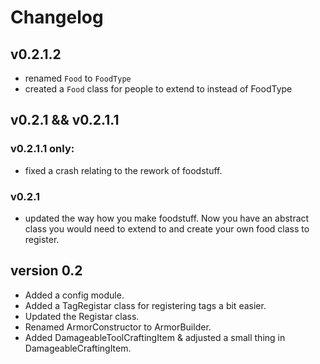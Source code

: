 # Changelog 

## v0.2.1.2
- renamed `Food` to `FoodType`
- created a `Food` class for people to extend to instead of FoodType

## v0.2.1 && v0.2.1.1
### v0.2.1.1 only:
- fixed a crash relating to the rework of foodstuff.
### v0.2.1
- updated the way how you make foodstuff. Now you have an abstract class you would need to extend to and create your own food class to register.

## version 0.2

- Added a config module.
- Added a TagRegistar class for registering tags a bit easier. 
- Updated the Registar class.
- Renamed ArmorConstructor to ArmorBuilder.
- Added DamageableToolCraftingItem & adjusted a small thing in DamageableCraftingItem.